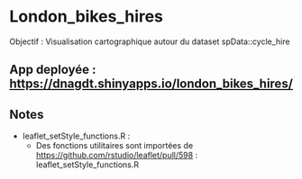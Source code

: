 # London_bikes_hires

Objectif : Visualisation cartographique autour du dataset spData::cycle_hire 

## App deployée : https://dnagdt.shinyapps.io/london_bikes_hires/


## Notes

- leaflet_setStyle_functions.R :
  - Des fonctions utilitaires sont importées de https://github.com/rstudio/leaflet/pull/598 : leaflet_setStyle_functions.R
